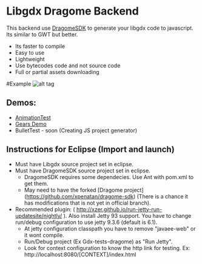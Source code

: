 # Libgdx Dragome Backend
This backend use [DragomeSDK](https://github.com/dragome/dragome-sdk) to generate your libgdx code to javascript. Its similar to GWT but better.
* Its faster to compile
* Easy to use
* Lightweight
* Use bytecodes code and not source code
* Full or partial assets downloading 

#Example
![alt tag](http://i.imgur.com/0LWcHQF.gif)


## Demos:
* [AnimationTest](http://xpenatan.github.io/gdx-dragome-backend/index.html?AnimationTest) 
* [Gears Demo](http://xpenatan.github.io/gdx-dragome-backend/index.html?Gears)
* BulletTest - soon (Creating JS project generator)


## Instructions for Eclipse (Import and launch)
* Must have Libgdx source project set in eclipse.
* Must have DragomeSDK source project set in eclipse.
  * DragomeSDK requires some dependecies. Use Ant with pom.xml to get them.
  * May need to have the forked [Dragome project] (https://github.com/xpenatan/dragome-sdk) (There is a chance it has modifications that is not yet in official branch).
* Recommended plugin: ( http://xzer.github.io/run-jetty-run-updatesite/nightly/ ). Also install Jetty 93 support. You have to change run/debug configuration to use jetty 9.3.6 (default is 6.1). 
  * At jetty configuration classpath you have to remove "javaee-web" or it wont compile.
  * Run/Debug project (Ex Gdx-tests-dragome) as "Run Jetty".
  * Look for context configuration to know the http link for testing. Ex: http://localhost:8080/[CONTEXT]/index.html

